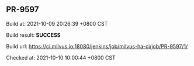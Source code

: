 <h2><a name="pr-9597" class="anchor" href="#pr-9597" rel="nofollow" aria-hidden="true"><span class="octicon octicon-link"></span></a>PR-9597</h2>

<p>Build at: 2021-10-09 20:26:39 +0800 CST</p>

<p>Build result: <strong>SUCCESS</strong></p>

<p>Build url: <a href="https://ci.milvus.io:18080/jenkins/job/milvus-ha-ci/job/PR-9597/1/" rel="nofollow">https://ci.milvus.io:18080/jenkins/job/milvus-ha-ci/job/PR-9597/1/</a></p>

<p>Checked at: 2021-10-10 10:00:44 +0800 CST</p>
